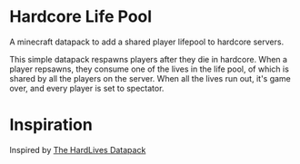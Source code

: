 # Hardcore Life Pool
A minecraft datapack to add a shared player lifepool to hardcore servers.

This simple datapack respawns players after they die in hardcore. When a player repsawns, they consume one of
the lives in the life pool, of which is shared by all the players on the server. When all the lives run out,
it's game over, and every player is set to spectator.

# Inspiration
Inspired by [The HardLives Datapack](https://www.planetminecraft.com/data-pack/hardlives-datapack-hardcore-with-lives/)
